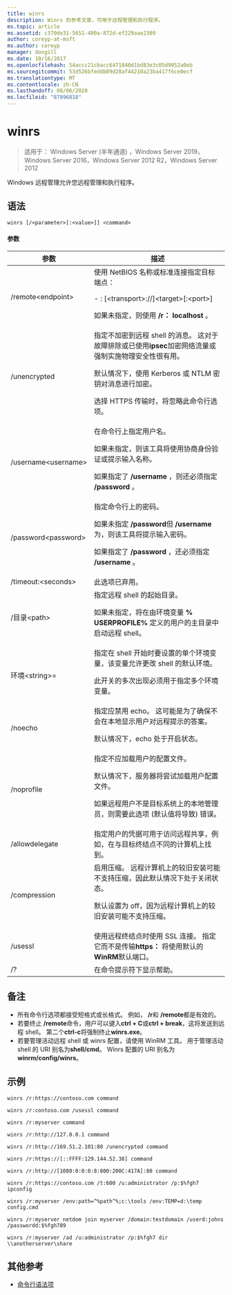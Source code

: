 ```yaml
---
title: winrs
description: Winrs 的参考文章，可用于远程管理和执行程序。
ms.topic: article
ms.assetid: c370de31-5651-400a-872d-ef229aae2309
author: coreyp-at-msft
ms.author: coreyp
manager: dongill
ms.date: 10/16/2017
ms.openlocfilehash: 54accc21cbacc6471840d1bd83e3c05d9052a0eb
ms.sourcegitcommit: 53d526bfeddb89d28af44210a23ba417f6ce0ecf
ms.translationtype: MT
ms.contentlocale: zh-CN
ms.lasthandoff: 08/06/2020
ms.locfileid: "87896818"
---
```

# <a name="winrs"></a>winrs

> 适用于： Windows Server (半年通道) ，Windows Server 2019，Windows Server 2016，Windows Server 2012 R2，Windows Server 2012

Windows 远程管理允许您远程管理和执行程序。
## <a name="syntax"></a>语法
```
winrs [/<parameter>[:<value>]] <command>
```
#### <a name="parameters"></a>参数

|           参数            |                                                                                                                                                                                    描述                                                                                                                                                                                     |
|--------------------------------|------------------------------------------------------------------------------------------------------------------------------------------------------------------------------------------------------------------------------------------------------------------------------------------------------------------------------------------------------------------------------------|
|      /remote\<endpoint>       |                                                                                          使用 NetBIOS 名称或标准连接指定目标端点：<p>-   <url>: [\<transport>://]\<target>[:\<port>]<p>如果未指定，则使用 **/r： localhost** 。                                                                                          |
|          /unencrypted          | 指定不加密到远程 shell 的消息。 这对于故障排除或已使用**ipsec**加密网络流量或强制实施物理安全性很有用。<p>默认情况下，使用 Kerberos 或 NTLM 密钥对消息进行加密。<p>选择 HTTPS 传输时，将忽略此命令行选项。 |
|     /username\<username>      |                                                                                在命令行上指定用户名。<p>如果未指定，则该工具将使用协商身份验证或提示输入名称。<p>如果指定了 **/username** ，则还必须指定 **/password** 。                                                                                 |
|     /password\<password>      |                                                                           指定命令行上的密码。<p>如果未指定 **/password**但 **/username**为，则该工具将提示输入密码。<p>如果指定了 **/password** ，还必须指定 **/username** 。                                                                            |
|      /timeout:\<seconds>       |                                                                                                                                                                             此选项已弃用。                                                                                                                                                                             |
|       /目录\<path>       |                                                                                            指定远程 shell 的起始目录。<p>如果未指定，将在由环境变量 **% USERPROFILE%** 定义的用户的主目录中启动远程 shell。                                                                                             |
| 环境\<string>=<value> |                                                                          指定在 shell 开始时要设置的单个环境变量，该变量允许更改 shell 的默认环境。<p>此开关的多次出现必须用于指定多个环境变量。                                                                          |
|            /noecho             |                                                                                                    指定应禁用 echo。 这可能是为了确保不会在本地显示用户对远程提示的答案。<p>默认情况下，echo 处于开启状态。                                                                                                    |
|           /noprofile           |                                              指定不应加载用户的配置文件。<p>默认情况下，服务器将尝试加载用户配置文件。<p>如果远程用户不是目标系统上的本地管理员，则需要此选项 (默认值将导致) 错误。                                               |
|         /allowdelegate         |                                                                                                                  指定用户的凭据可用于访问远程共享，例如，在与目标终结点不同的计算机上找到。                                                                                                                   |
|          /compression          |                                                                           启用压缩。  远程计算机上的较旧安装可能不支持压缩，因此默认情况下处于关闭状态。<p>默认设置为 off，因为远程计算机上的较旧安装可能不支持压缩。                                                                           |
|            /usessl             |                                                                                                               使用远程终结点时使用 SSL 连接。  指定它而不是传输**https：** 将使用默认的**WinRM**默认端口。                                                                                                                |
|               /?               |                                                                                                                                                                        在命令提示符下显示帮助。                                                                                                                                                                        |

## <a name="remarks"></a>备注
-   所有命令行选项都接受短格式或长格式。 例如， **/r**和 **/remote**都是有效的。
-   若要终止 **/remote**命令，用户可以键入**ctrl + C**或**ctrl + break**，这将发送到远程 shell。 第二个**ctrl-c**将强制终止**winrs.exe**。
-   若要管理活动远程 shell 或 winrs 配置，请使用 WinRM 工具。  用于管理活动 shell 的 URI 别名为**shell/cmd**。  Winrs 配置的 URI 别名为**winrm/config/winrs**。

## <a name="examples"></a>示例
```
winrs /r:https://contoso.com command
```
```
winrs /r:contoso.com /usessl command
```
```
winrs /r:myserver command
```
```
winrs /r:http://127.0.0.1 command
```
```
winrs /r:http://169.51.2.101:80 /unencrypted command
```
```
winrs /r:https://[::FFFF:129.144.52.38] command
```
```
winrs /r:http://[1080:0:0:0:8:800:200C:417A]:80 command
```
```
winrs /r:https://contoso.com /t:600 /u:administrator /p:$%fgh7 ipconfig
```
```
winrs /r:myserver /env:path=^%path^%;c:\tools /env:TEMP=d:\temp config.cmd
```
```
winrs /r:myserver netdom join myserver /domain:testdomain /userd:johns /passwordd:$%fgh789
```
```
winrs /r:myserver /ad /u:administrator /p:$%fgh7 dir \\anotherserver\share
```

## <a name="additional-references"></a>其他参考
- [命令行语法项](command-line-syntax-key.md)

